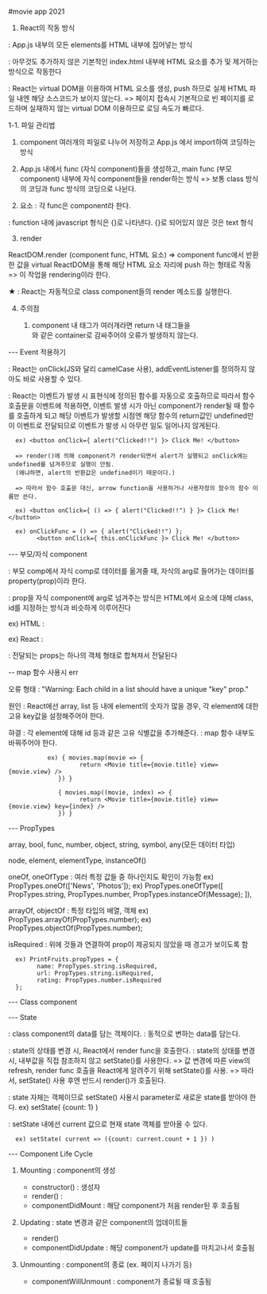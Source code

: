 #movie app 2021

1. React의 작동 방식

: App.js 내부의 모든 elements를 HTML 내부에 집어넣는 방식

: 아무것도 추가하지 않은 기본적인 index.html 내부에
HTML 요소를 추가 및 제거하는 방식으로 작동한다

: React는 virtual DOM을 이용하여 HTML 요소를 생성, push 하므로 실제 HTML 파일 내엔 해당 소스코드가 보이지 않는다.
   => 페이지 접속시 기본적으로 빈 페이지를 로드하며 실재하지 않는 virtual DOM 이용하므로 로딩 속도가 빠르다.


1-1. 파일 관리법

   1) component 여러개의 파일로 나누어 저장하고 App.js 에서 import하여 코딩하는 방식

   2) App.js 내에서 func (자식 component)들을 생성하고, main func (부모 component) 내부에 자식 component들을 render하는 방식
      => 보통 class 방식의 코딩과 func 방식의 코딩으로 나뉜다.


2. 요소
: 각 func은 component라 한다.

: function 내에 javascript 형식은 {}로 나타낸다.
{}로 되어있지 않은 것은 text 형식


3. render 

ReactDOM.render (component func, HTML 요소)
=> component func에서 반환한 값을 virtual ReactDOM을 통해 
해당 HTML 요소 자리에 push 하는 형태로 작동
=> 이 작업을 rendering이라 한다.

★ : React는 자동적으로 class component들의 render 메소드를 실행한다.


4. 주의점

   1) component 내 태그가 여러개라면 return 내 태그들을 
      <div></div>와 같은 container로 감싸주어야 오류가 발생하지 않는다.
   

--- Event 적용하기

: React는 onClick(JS와 달리 camelCase 사용), addEventListener를 정의하지 않아도 바로 사용할 수 있다.

: React는 이벤트가 발생 시 표현식에 정의된 함수를 자동으로 호출하므로
따라서 함수 호출문을 이벤트에 적용하면, 
이벤트 발생 시가 아닌 component가 render될 때 함수를 호출하게 되고
해당 이벤트가 발생할 시점엔 해당 함수의 return값인 undefined만이 이벤트로 전달되므로
이벤트가 발생 시 아무런 일도 일어나지 않게된다.

      ex) <button onClick={ alert("Clicked!!") }> Click Me! </button>          
      
      => render()에 의해 component가 render되면서 alert가 실행되고 onClick에는 undefined를 넘겨주므로 실행이 안됨.
      (왜냐하면, alert의 반환값은 undefined이기 때문이다.)

      => 따라서 함수 호출문 대신, arrow function을 사용하거나 사용자정의 함수의 함수 이름만 쓴다.

      ex) <button onClick={ () => { alert("Clicked!!") } }> Click Me! </button>
      
      ex) onClickFunc = () => { alert("Clicked!!") };
            <button onClick={ this.onClickFunc }> Click Me! </button>
            


--- 부모/자식 component

: 부모 comp에서 자식 comp로 데이터를 옮겨줄 때, 자식의 arg로 들어가는 데이터를 property(prop)이라 한다.

: prop을 자식 component에 arg로 넘겨주는 방식은
HTML에서 요소에 대해 class, id를 지정하는 방식과 비슷하게 이루어진다

   ex) HTML    : <div class="string"></div>
   ex) React   : <ComponentName prop1="string1" prop2="string2">

: 전달되는 props는 하나의 객체 형태로 합쳐져서 전달된다



-- map 함수 사용시 err

오류 형태 : "Warning: Each child in a list should have a unique "key" prop."

원인     : React에선 array, list 등 내에 element의 숫자가 많을 경우, 각 element에 대한 고유 key값을 설정해주어야 한다.

햐결     : 각 element에 대해 id 등과 같은 고유 식별값을 추가해준다.
         : map 함수 내부도 바꿔주어야 한다.
               
               ex) { movies.map(movie => {
                        return <Movie title={movie.title} view={movie.view} />
                  }) }

                  { movies.map((movie, index) => {
                        return <Movie title={movie.title} view={movie.view} key={index} />
                  }) }



--- PropTypes

array, bool, func, number, object, string, symbol, any(모든 데이터 타입)

node, element, elementType, instanceOf()

oneOf, oneOfType
: 여러 특정 값들 중 하나인지도 확인이 가능함
      ex) PropTypes.oneOf(['News', 'Photos']);
      ex) PropTypes.oneOfType([
               PropTypes.string,
               PropTypes.number,
               PropTypes.instanceOf(Message);
      ]),

arrayOf, objectOf
: 특정 타입의 배열, 객체
      ex) PropTypes.arrayOf(PropTypes.number);
      ex) PropTypes.objectOf(PropTypes.number);


isRequired
: 위에 것들과 연결하여 prop이 제공되지 않았을 때 경고가 보이도록 함

      ex) PrintFruits.propTypes = {
            name: PropTypes.string.isRequired,
            url: PropTypes.string.isRequired,
            rating: PropTypes.number.isRequired
      };


--- Class component



--- State

: class component의 data를 담는 객체이다.
: 동적으로 변하는 data를 담는다.

: state의 상태를 변경 시, React에서 render func을 호출한다.
: state의 상태를 변경 시, 내부값을 직접 참조하지 않고 setState()를 사용한다.
      => 값 변경에 따른 view의 refresh, render func 호출을 React에게 알려주기 위해 setState()를 사용.
      => 따라서, setState() 사용 후엔 반드시 render()가 호출된다.

: state 자체는 객체이므로 setState() 사용시 parameter로 새로운 state를 받아야 한다.
      ex) setState( {count: 1} )

: setState 내에선 current 값으로 현재 state 객체를 받아올 수 있다.

      ex) setState( current => ({count: current.count + 1 }) )


--- Component Life Cycle

1. Mounting 
: component의 생성

      - constructor()         : 생성자
      - render()              : 
      - componentDidMount     : 해당 component가 처음 render된 후 호출됨

2. Updating
: state 변경과 같은 component의 업데이트들

      - render()
      - componentDidUpdate    : 해당 component가 update를 마치고나서 호출됨

3. Unmounting
: component의 종료 (ex. 페이지 나가기 등)

      - componentWillUnmount  : component가 종료될 때 호출됨